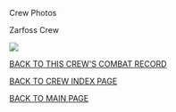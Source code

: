 
Crew Photos






 




Zarfoss Crew  
  

![](Zarfoss.jpg)
  
  

[BACK TO THIS CREW'S COMBAT RECORD](crews/Zarfoss.md)  

[BACK TO CREW INDEX PAGE](000crews.md)  

[BACK TO MAIN PAGE](index.html)


